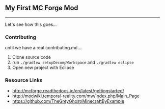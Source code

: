 ## My First MC Forge Mod

------------

Let's see how this goes...

### Contributing

until we have a real contributing.md....

 1. Clone source code
 2. run `./gradlew setupDecompWorkspace` and `./gradlew eclipse`
 3. Open new project with Eclipse

### Resource Links

 - http://mcforge.readthedocs.io/en/latest/gettingstarted/
 - http://modwiki.temporal-reality.com/mw/index.php/Main_Page
 - https://github.com/TheGreyGhost/MinecraftByExample
